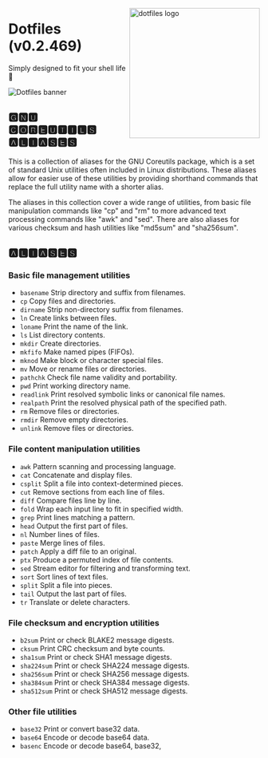 <!-- markdownlint-disable MD033 MD041 MD043 -->

<img
  src="https://kura.pro/dotfiles/v2/images/logos/dotfiles.svg"
  alt="dotfiles logo"
  width="261"
  align="right"
/>

<!-- markdownlint-enable MD033 MD041 -->

# Dotfiles (v0.2.469)

Simply designed to fit your shell life 🐚

![Dotfiles banner][banner]

## 🅶🅽🆄 🅲🅾🆁🅴🆄🆃🅸🅻🆂 🅰🅻🅸🅰🆂🅴🆂

This is a collection of aliases for the GNU Coreutils package, which is
a set of standard Unix utilities often included in Linux distributions.
These aliases allow for easier use of these utilities by providing
shorthand commands that replace the full utility name with a shorter
alias.

The aliases in this collection cover a wide range of utilities, from
basic file manipulation commands like "cp" and "rm" to more advanced
text processing commands like "awk" and "sed". There are also aliases
for various checksum and hash utilities like "md5sum" and "sha256sum".

## 🅰🅻🅸🅰🆂🅴🆂

### Basic file management utilities

- `basename` Strip directory and suffix from filenames.
- `cp` Copy files and directories.
- `dirname` Strip non-directory suffix from filenames.
- `ln` Create links between files.
- `loname` Print the name of the link.
- `ls` List directory contents.
- `mkdir` Create directories.
- `mkfifo` Make named pipes (FIFOs).
- `mknod` Make block or character special files.
- `mv` Move or rename files or directories.
- `pathchk` Check file name validity and portability.
- `pwd` Print working directory name.
- `readlink` Print resolved symbolic links or canonical file names.
- `realpath` Print the resolved physical path of the specified path.
- `rm` Remove files or directories.
- `rmdir` Remove empty directories.
- `unlink` Remove files or directories.

### File content manipulation utilities

- `awk` Pattern scanning and processing language.
- `cat` Concatenate and display files.
- `csplit` Split a file into context-determined pieces.
- `cut` Remove sections from each line of files.
- `diff` Compare files line by line.
- `fold` Wrap each input line to fit in specified width.
- `grep` Print lines matching a pattern.
- `head` Output the first part of files.
- `nl` Number lines of files.
- `paste` Merge lines of files.
- `patch` Apply a diff file to an original.
- `ptx` Produce a permuted index of file contents.
- `sed` Stream editor for filtering and transforming text.
- `sort` Sort lines of text files.
- `split` Split a file into pieces.
- `tail` Output the last part of files.
- `tr` Translate or delete characters.

### File checksum and encryption utilities

- `b2sum` Print or check BLAKE2 message digests.
- `cksum` Print CRC checksum and byte counts.
- `sha1sum` Print or check SHA1 message digests.
- `sha224sum` Print or check SHA224 message digests.
- `sha256sum` Print or check SHA256 message digests.
- `sha384sum` Print or check SHA384 message digests.
- `sha512sum` Print or check SHA512 message digests.

### Other file utilities

- `base32` Print or convert base32 data.
- `base64` Encode or decode base64 data.
- `basenc` Encode or decode base64, base32,

[banner]: https://kura.pro/dotfiles/v2/images/titles/title-dotfiles.svg
